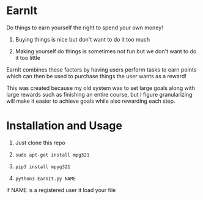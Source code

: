 # EarnIt
Do things to earn yourself the right to spend your own money!

1) Buying things is nice but don't want to do it too much

2) Making yourself do things is sometimes not fun but we don't want to do it too little

EarnIt combines these factors by having users perform tasks to earn points which can then be used to purchase things the user wants as a reward!

This was created because my old system was to set large goals along with large rewards such as finishing an entire course, but I figure granularizing will make it easier to achieve goals while also rewarding each step.

# Installation and Usage
1) Just clone this repo

2) `sudo apt-get install mpg321`

3) `pip3 install mpyg321`

4) `python3 EarnIt.py NAME`

if NAME is a registered user it load your file